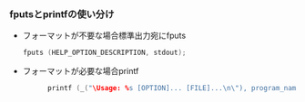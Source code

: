 ### fputsとprintfの使い分け
- フォーマットが不要な場合標準出力宛にfputs
  ```C
  fputs (HELP_OPTION_DESCRIPTION, stdout);
  ```
- フォーマットが必要な場合printf
  ```C
        printf (_("\Usage: %s [OPTION]... [FILE]...\n\"), program_name);
  ```
